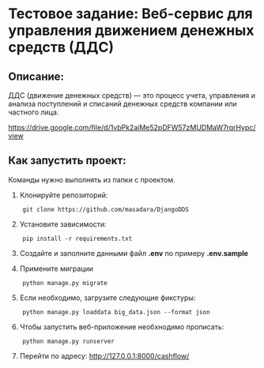 # Тестовое задание: Веб-сервис для управления движением денежных средств (ДДС)

## Описание:

ДДС (движение денежных средств) — это процесс учета, управления и анализа
поступлений и списаний денежных средств компании или частного лица.

https://drive.google.com/file/d/1vbPk2aiMe52pDFW57zMUDMaW7rqrHypc/view

## Как запустить проект:

Команды нужно выполнять из папки с проектом.

1. Клонируйте репозиторий:
```
    git clone https://github.com/masadara/DjangoDDS
```
2. Установите зависимости:
```
    pip install -r requirements.txt
```
3. Создайте и заполните данными файл <b>.env</b> по примеру <b>.env.sample</b>

4. Примените миграции

```
    python manage.py migrate
```

5. Если необходимо, загрузите следующие фикстуры:

```
    python manage.py loaddata big_data.json --format json
```
6. Чтобы запустить веб-приложение необхнодимо прописать:
```
    python manage.py runserver
```
7. Перейти по адресу: http://127.0.0.1:8000/cashflow/

